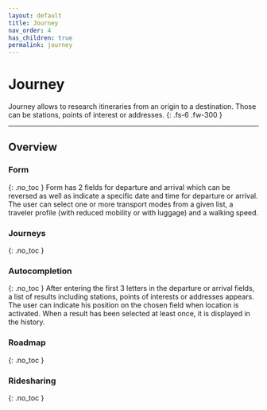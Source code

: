 ```yaml
---
layout: default
title: Journey
nav_order: 4
has_children: true
permalink: journey
---
```


# Journey

Journey allows to research itineraries from an origin to a destination. Those can be stations, points of interest or addresses.
{: .fs-6 .fw-300 }

---

## Overview

<!-- Insert schema -->

### Form
{: .no_toc }
Form has 2 fields for departure and arrival which can be reversed as well as indicate a specific date and time for departure or arrival.
The user can select one or more transport modes from a given list, a traveler profile (with reduced mobility or with luggage) and a walking speed.

### Journeys
{: .no_toc }


### Autocompletion
{: .no_toc }
After entering the first 3 letters in the departure or arrival fields, a list of results including stations, points of interests or addresses appears.
The user can indicate his position on the chosen field when location is activated. When a result has been selected at least once, it is displayed in the history.

### Roadmap
{: .no_toc }

### Ridesharing
{: .no_toc }